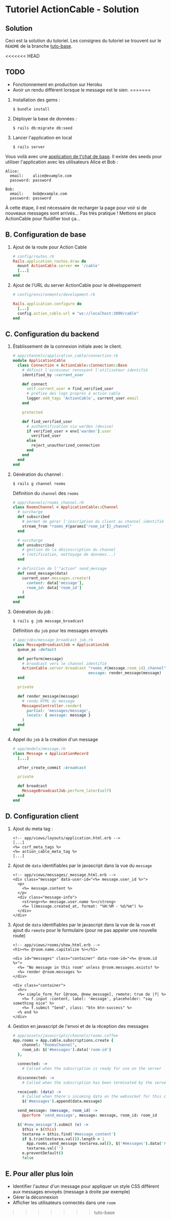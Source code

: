 # Tutoriel ActionCable - Solution

## Solution
Ceci est la solution du tutoriel. Les consignes du tutoriel se trouvent sur le `README` de la branche [tuto-base](https://github.com/nantesrb/tuto-actioncable/tree/tuto-base).

<<<<<<< HEAD
## TODO

- Fonctionnement en production sur Heroku
- Avoir un rendu différent lorsque le message est le sien.
=======
1.  Installation des gems :
    ```shell
    $ bundle install
    ```

1.  Déployer la base de données :
    ```shell
    $ rails db:migrate db:seed
    ```

1.  Lancer l'application en local
    ```shell
    $ rails server
    ```

Vous voilà avec une [application de t'chat de base](http://localhost:3000). Il existe des seeds pour utiliser l'application avec les utilisateurs Alice et Bob :
```
Alice:
  email:    alice@example.com
  password: password

Bob:
  email:    bob@example.com
  password: password
```

À cette étape, il est nécessaire de recharger la page pour voir si de nouveaux messages sont arrivés... Pas très pratique ! Mettons en place ActionCable pour fluidifier tout ça...

## B. Configuration de base
1.  Ajout de la route pour Action Cable
    ```ruby
    # config/routes.rb
    Rails.application.routes.draw do
      mount ActionCable.server => '/cable'
      [...]
    end
    ```

1.  Ajout de l'URL du server ActionCable pour le développement
    ```ruby
    # config/environments/development.rb

    Rails.application.configure do
      [...]
      config.action_cable.url = "ws://localhost:3000/cable"
    end
    ```

## C. Configuration du backend
1.  Établissement de la connexion initiale avec le client.

    ```ruby
    # app/channels/application_cable/connection.rb
    module ApplicationCable
      class Connection < ActionCable::Connection::Base
        # définit l'accesseur renvoyant l'utilisateur identifié
        identified_by :current_user

        def connect
          self.current_user = find_verified_user
          # préfixe des logs propres à action cable
          logger.add_tags 'ActionCable', current_user.email
        end

        protected

        def find_verified_user
          # authentification via warden (devise)
          if verified_user = env['warden'].user
            verified_user
          else
            reject_unauthorized_connection
          end
        end
      end
    end
    ```

1.  Génération du channel :
    ```shell
    $ rails g channel rooms
    ```

    Définition du `channel` des `rooms`
    ```ruby
    # app/channels/rooms_channel.rb
    class RoomsChannel < ApplicationCable::Channel
      # surcharge
      def subscribed
        # permet de gérer l'inscription du client au channel identifié
        stream_from "rooms_#{params['room_id']}_channel"
      end

      # surcharge
      def unsubscribed
        # gestion de la désinscription du channel
        # (notification, nettoyage de données...)
      end

      # definition de l'"action" send_message
      def send_message(data)
        current_user.messages.create!(
          content: data['message'],
          room_id: data['room_id']
        )
      end
    end
    ```

1.  Génération du job :
    ```shell
    $ rails g job message_broadcast
    ```

    Définition du `job` pour les messages envoyés
    ```ruby
    # app/jobs/message_broadcast_job.rb
    class MessageBroadcastJob < ApplicationJob
      queue_as :default

      def perform(message)
        # broadcast vers le channel identifié
        ActionCable.server.broadcast "rooms_#{message.room_id}_channel",
                                     message: render_message(message)
      end

      private

      def render_message(message)
        # rendu HTML du message
        MessagesController.render(
          partial: 'messages/message',
          locals: { message: message }
        )
      end
    end
    ```

1.  Appel du `job` à la creation d'un message
    ```ruby
    # app/models/message.rb
    class Message < ApplicationRecord
      [...]

      after_create_commit :broadcast

      private

      def broadcast
        MessageBroadcastJob.perform_later(self)
      end
    end
    ```

## D. Configuration client
1. Ajout du meta tag :
    ```erb
    <!-- app/views/layouts/application.html.erb -->
    [...]
    <%= csrf_meta_tags %>
    <%= action_cable_meta_tag %>
    [...]
    ```

1.  Ajout de `data` identifiables par le javascript dans la vue du `message`
    ```erb
    <!-- app/views/messages/_message.html.erb -->
    <div class="message" data-user-id="<%= message.user_id %>">
      <p>
        <%= message.content %>
      </p>
      <div class="message-info">
        <strong><%= message.user.name %></strong>
        <%= l(message.created_at, format: "%H:%M - %d/%m") %>
      </div>
    </div>
    ```

1.  Ajout de `data` identifiables par le javascript dans la vue de la `room` et ajout du `remote` pour le formulaire (pour ne pas appeler une nouvelle route)
    ```erb
    <!-- app/views/rooms/show.html.erb -->
    <h1><%= @room.name.capitalize %></h1>

    <div id="messages" class="container" data-room-id="<%= @room.id %>">
      <%= "No message in this room" unless @room.messages.exists? %>
      <%= render @room.messages %>
    </div>

    <div class="container">
      <hr>
      <%= simple_form_for [@room, @new_message], remote: true do |f| %>
        <%= f.input :content, label: 'message', placeholder: "say something nice" %>
        <%= f.submit "Send", class: "btn btn-success" %>
      <% end %>
    </div>
    ```

1.  Gestion en javascript de l'envoi et de la réception des messages
    ```coffeescript
    # app/assets/javascripts/channels/rooms.coffee
    App.rooms = App.cable.subscriptions.create {
        channel: "RoomsChannel",
        room_id: $('#messages').data('room-id')
      },

      connected: ->
        # Called when the subscription is ready for use on the server

      disconnected: ->
        # Called when the subscription has been terminated by the server

      received: (data) ->
        # Called when there's incoming data on the websocket for this channel
        $('#messages').append(data.message)

      send_message: (message, room_id) ->
        @perform 'send_message', message: message, room_id: room_id

      $('#new_message').submit (e) ->
        $this = $(this)
        textarea = $this.find('#message_content')
        if $.trim(textarea.val()).length > 1
          App.rooms.send_message textarea.val(), $('#messages').data('room-id')
          textarea.val('')
        e.preventDefault()
        false
    ```

## E. Pour aller plus loin
- Identifier l'auteur d'un message pour appliquer un style CSS différent aux messages envoyés (message à droite par exemple)
- Gérer la déconnexion
- Afficher les utilisateurs connectés dans une `room`
>>>>>>> tuto-base

